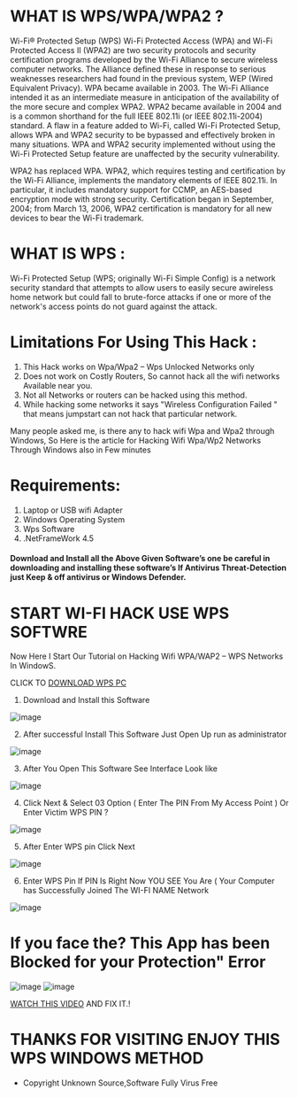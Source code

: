# WHAT IS WPS/WPA/WPA2 ?
Wi-Fi® Protected Setup (WPS)
Wi-Fi Protected Access (WPA) and Wi-Fi Protected Access II (WPA2) are two security protocols and security certification programs developed by the Wi-Fi Alliance to secure wireless computer networks. The Alliance defined these in response to serious weaknesses researchers had found in the previous system, WEP (Wired Equivalent Privacy).
WPA became available in 2003. The Wi-Fi Alliance intended it as an intermediate measure in anticipation of the availability of the more secure and complex WPA2. WPA2 became available in 2004 and is a common shorthand for the full IEEE 802.11i (or IEEE 802.11i-2004) standard.
A flaw in a feature added to Wi-Fi, called Wi-Fi Protected Setup, allows WPA and WPA2 security to be bypassed and effectively broken in many situations. WPA and WPA2 security implemented without using the Wi-Fi Protected Setup feature are unaffected by the security vulnerability.

WPA2 has replaced WPA. WPA2, which requires testing and certification by the Wi-Fi Alliance, implements the mandatory elements of IEEE 802.11i. In particular, it includes mandatory support for CCMP, an AES-based encryption mode with strong security. Certification began in September, 2004; from March 13, 2006, WPA2 certification is mandatory for all new devices to bear the Wi-Fi trademark.
# WHAT IS WPS :
Wi-Fi Protected Setup (WPS; originally Wi-Fi Simple Config) is a network security standard that attempts to allow users to easily secure awireless home network but could fall to brute-force attacks if one or more of the network's access points do not guard against the attack.

# Limitations For Using This Hack :

1) This Hack works on Wpa/Wpa2 – Wps Unlocked Networks only
2) Does not work on Costly Routers, So cannot hack all the wifi networks Available near you.
3) Not all Networks or routers can be hacked using this method.
4) While hacking some networks it says "Wireless Configuration Failed " that means jumpstart can not hack that particular network.

Many people asked me, is there any to hack wifi Wpa and Wpa2 through Windows, So Here is the article for Hacking Wifi Wpa/Wp2 Networks Through Windows also in Few minutes 

# Requirements:
1) Laptop or USB wifi Adapter
2) Windows Operating System
3) Wps Software
4) .NetFrameWork 4.5

<h4> Download and Install all the Above Given Software’s one  be careful in downloading and installing these software’s If Antivirus Threat-Detection just Keep & off antivirus or Windows Defender. </h4>

# START WI-FI HACK USE WPS SOFTWRE 
Now Here I Start Our Tutorial on Hacking Wifi WPA/WAP2 – WPS Networks  In WindowS.

CLICK TO [DOWNLOAD WPS PC](https://github.com/Kamrulofficial/wps/raw/main/WPS%20WINDOWS.zip)

1) Download and Install this Software 

![image](https://user-images.githubusercontent.com/44496738/132129150-f6b6e6bc-7f01-41a8-9cf5-dc1ce8f5ccf0.png)

2) After successful Install This Software Just Open Up run as administrator

![image](https://user-images.githubusercontent.com/44496738/132130057-a2d87055-92f7-46d5-b266-efea0a3f97c6.png)

3) After You Open This Software See Interface Look like

![image](https://user-images.githubusercontent.com/44496738/132130150-dfcdd1d5-dc6d-4b37-b7e3-df21da4ae085.png)

4) Click Next & Select 03 Option ( Enter The PIN From My Access Point ) Or Enter Victim WPS PIN ?

![image](https://user-images.githubusercontent.com/44496738/132130272-a43e093e-9f92-4027-8a97-76c51408e61a.png)

5) After Enter WPS pin Click Next 

![image](https://user-images.githubusercontent.com/44496738/132130640-559e93c6-4e7f-4b12-922f-ef93386aaea9.png)

6) Enter WPS Pin If PIN Is Right Now YOU SEE You Are ( Your Computer has Successfully Joined The WI-FI NAME Network 

![image](https://user-images.githubusercontent.com/44496738/132130558-64caf304-3dce-4b7c-b7ed-607f4d6b0026.png)


 # If you face the? This App has been Blocked for your Protection" Error 
![image](https://user-images.githubusercontent.com/44496738/132133495-8b4bc771-8ea0-45ee-8036-9a8b09aa3142.png)
![image](https://user-images.githubusercontent.com/44496738/132133502-24a7ada3-840d-4e1e-ba1a-09b2204b2187.png)

 [WATCH THIS VIDEO](https://www.youtube.com/watch?v=InAAlclC6oE) AND FIX IT.!
 

# THANKS FOR VISITING ENJOY THIS WPS WINDOWS METHOD

* Copyright Unknown Source,Software Fully Virus Free
